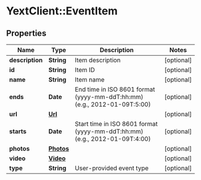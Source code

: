 # YextClient::EventItem

## Properties
Name | Type | Description | Notes
------------ | ------------- | ------------- | -------------
**description** | **String** | Item description | [optional] 
**id** | **String** | Item ID | [optional] 
**name** | **String** | Item name | [optional] 
**ends** | **Date** | End time in ISO 8601 format (yyyy-mm-ddT:hh:mm) (e.g., 2012-01-09T:5:00) | [optional] 
**url** | [**Url**](Url.md) |  | [optional] 
**starts** | **Date** | Start time in ISO 8601 format (yyyy-mm-ddT:hh:mm) (e.g., 2012-01-09T:4:00) | [optional] 
**photos** | [**Photos**](Photos.md) |  | [optional] 
**video** | [**Video**](Video.md) |  | [optional] 
**type** | **String** | User-provided event type | [optional] 


